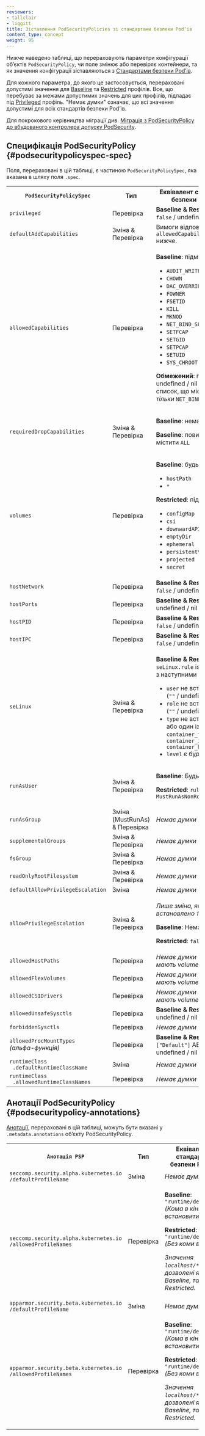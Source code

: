 ```yaml
---
reviewers:
- tallclair
- liggitt
title: Зіставлення PodSecurityPolicies зі стандартами безпеки Podʼів
content_type: concept
weight: 95
---
```


<!-- overview -->

Нижче наведено таблиці, що перераховують параметри конфігурації обʼєктів `PodSecurityPolicy`, чи поле змінює або перевіряє контейнери, та як значення конфігурації зіставляються з [Стандартами безпеки Podʼів](/uk/docs/concepts/security/pod-security-standards/).

Для кожного параметра, до якого це застосовується, перераховані допустимі значення для [Baseline](/uk/docs/concepts/security/pod-security-standards/#baseline) та [Restricted](/uk/docs/concepts/security/pod-security-standards/#restricted) профілів. Все, що перебуває за межами допустимих значень для цих профілів, підпадає під [Privileged](/uk/docs/concepts/security/pod-security-standards/#privileged) профіль. "Немає думки" означає, що всі значення допустимі для всіх стандартів безпеки Podʼів.

Для покрокового керівництва міграції див. [Міграція з PodSecurityPolicy до вбудованого контролера допуску PodSecurity](/uk/docs/tasks/configure-pod-container/migrate-from-psp/).

<!-- body -->

## Специфікація PodSecurityPolicy {#podsecuritypolicyspec-spec}

Поля, перераховані в цій таблиці, є частиною `PodSecurityPolicySpec`, яка вказана
в шляху поля `.spec`.

<table class="no-word-break">
  <caption style="display:none">Зіставлення політики безпеки PodSecurityPolicySpec зі стандартами безпеки Podʼів</caption>
  <tbody>
    <tr>
      <th><code>PodSecurityPolicySpec</code></th>
      <th>Тип</th>
      <th>Еквівалент стандартів безпеки Podʼів</th>
    </tr>
    <tr>
      <td><code>privileged</code></td>
      <td>Перевірка</td>
      <td><b>Baseline & Restricted</b>: <code>false</code> / undefined / nil</td>
    </tr>
    <tr>
      <td><code>defaultAddCapabilities</code></td>
      <td>Зміна & Перевірка</td>
      <td>Вимоги відповідають <code>allowedCapabilities</code> нижче.</td>
    </tr>
    <tr>
      <td><code>allowedCapabilities</code></td>
      <td>Перевірка</td>
      <td>
        <p><b>Baseline</b>: підмножина</p>
        <ul>
          <li><code>AUDIT_WRITE</code></li>
          <li><code>CHOWN</code></li>
          <li><code>DAC_OVERRIDE</code></li>
          <li><code>FOWNER</code></li>
          <li><code>FSETID</code></li>
          <li><code>KILL</code></li>
          <li><code>MKNOD</code></li>
          <li><code>NET_BIND_SERVICE</code></li>
          <li><code>SETFCAP</code></li>
          <li><code>SETGID</code></li>
          <li><code>SETPCAP</code></li>
          <li><code>SETUID</code></li>
          <li><code>SYS_CHROOT</code></li>
        </ul>
        <p><b>Обмежений</b>: пустий / undefined / nil АБО список, що містить <i>тільки</i>
        <code>NET_BIND_SERVICE</code>
      </td>
    </tr>
    <tr>
      <td><code>requiredDropCapabilities</code></td>
      <td>Зміна & Перевірка</td>
      <td>
        <p><b>Baseline</b>: немає думки</p>
        <p><b>Baseline</b>: повинен містити <code>ALL</code></p>
      </td>
    </tr>
    <tr>
      <td><code>volumes</code></td>
      <td>Перевірка</td>
      <td>
        <p><b>Baseline</b>: будь-що крім</p>
        <ul>
          <li><code>hostPath</code></li>
          <li><code>*</code></li>
        </ul>
        <p><b>Restricted</b>: підмножина</p>
        <ul>
          <li><code>configMap</code></li>
          <li><code>csi</code></li>
          <li><code>downwardAPI</code></li>
          <li><code>emptyDir</code></li>
          <li><code>ephemeral</code></li>
          <li><code>persistentVolumeClaim</code></li>
          <li><code>projected</code></li>
          <li><code>secret</code></li>
        </ul>
      </td>
    </tr>
    <tr>
      <td><code>hostNetwork</code></td>
      <td>Перевірка</td>
      <td><b>Baseline & Restricted</b>: <code>false</code> / undefined / nil</td>
    </tr>
    <tr>
      <td><code>hostPorts</code></td>
      <td>Перевірка</td>
      <td><b>Baseline & Restricted</b>: undefined / nil / пустий</td>
    </tr>
    <tr>
      <td><code>hostPID</code></td>
      <td>Перевірка</td>
      <td><b>Baseline & Restricted</b>: <code>false</code> / undefined / nil</td>
    </tr>
    <tr>
      <td><code>hostIPC</code></td>
      <td>Перевірка</td>
      <td><b>Baseline & Restricted</b>: <code>false</code> / undefined / nil</td>
    </tr>
    <tr>
      <td><code>seLinux</code></td>
      <td>Зміна & Перевірка</td>
      <td>
        <p><b>Baseline & Restricted</b>:
        <code>seLinux.rule</code> is <code>MustRunAs</code>, з наступними <code>options</code></p>
        <ul>
          <li><code>user</code> не встановлено (<code>""</code> / undefined / nil)</li>
          <li><code>role</code> не встановлено (<code>""</code> / undefined / nil)</li>
          <li><code>type</code> не встановлено або один із: <code>container_t, container_init_t, container_kvm_t</code></li>
          <li><code>level</code> є будь-чим</li>
        </ul>
      </td>
    </tr>
    <tr>
      <td><code>runAsUser</code></td>
      <td>Зміна & Перевірка</td>
      <td>
        <p><b>Baseline</b>: Будь-що</p>
        <p><b>Restricted</b>: <code>rule</code> є <code>MustRunAsNonRoot</code></p>
      </td>
    </tr>
    <tr>
      <td><code>runAsGroup</code></td>
      <td>Зміна (MustRunAs) & Перевірка</td>
      <td>
        <i>Немає думки</i>
      </td>
    </tr>
    <tr>
      <td><code>supplementalGroups</code></td>
      <td>Зміна & Перевірка</td>
      <td>
        <i>Немає думки</i>
      </td>
    </tr>
    <tr>
      <td><code>fsGroup</code></td>
      <td>Зміна & Перевірка</td>
      <td>
        <i>Немає думки</i>
      </td>
    </tr>
    <tr>
      <td><code>readOnlyRootFilesystem</code></td>
      <td>Зміна & Перевірка</td>
      <td>
        <i>Немає думки</i>
      </td>
    </tr>
    <tr>
      <td><code>defaultAllowPrivilegeEscalation</code></td>
      <td>Зміна</td>
      <td>
        <i>Немає думки</i>
      </td>
    </tr>
    <tr>
      <td><code>allowPrivilegeEscalation</code></td>
      <td>Зміна & Перевірка</td>
      <td>
        <p><i>Лише зміна, якщо встановлено <code>false</code></i></p>
        <p><b>Baseline</b>: Немає думки</p>
        <p><b>Restricted</b>: <code>false</code></p>
      </td>
    </tr>
    <tr>
      <td><code>allowedHostPaths</code></td>
      <td>Перевірка</td>
      <td><i>Немає думки (пріоритет мають volumes)</i></td>
    </tr>
    <tr>
      <td><code>allowedFlexVolumes</code></td>
      <td>Перевірка</td>
      <td><i>Немає думки (пріоритет мають volumes)</i></td>
    </tr>
    <tr>
      <td><code>allowedCSIDrivers</code></td>
      <td>Перевірка</td>
      <td><i>Немає думки (пріоритет мають volumes)</i></td>
    </tr>
    <tr>
      <td><code>allowedUnsafeSysctls</code></td>
      <td>Перевірка</td>
      <td><b>Baseline & Restricted</b>: undefined / nil / empty</td>
    </tr>
    <tr>
      <td><code>forbiddenSysctls</code></td>
      <td>Перевірка</td>
      <td><i>Немає думки</i></td>
    </tr>
    <tr>
      <td><code>allowedProcMountTypes</code><br><i>(альфа-функція)</i></td>
      <td>Перевірка</td>
      <td><b>Baseline & Restricted</b>: <code>["Default"]</code> АБО undefined / nil / empty</td>
    </tr>
    <tr>
      <td><code>runtimeClass</code><br><code>&nbsp;.defaultRuntimeClassName</code></td>
      <td>Зміна</td>
      <td><i>Немає думки</i></td>
    </tr>
    <tr>
      <td><code>runtimeClass</code><br><code>&nbsp;.allowedRuntimeClassNames</code></td>
      <td>Перевірка</td>
      <td><i>Немає думки</i></td>
    </tr>
  </tbody>
</table>

## Анотації PodSecurityPolicy {#podsecuritypolicy-annotations}

[Анотації](/uk/docs/concepts/overview/working-with-objects/annotations/), перераховані в цій таблиці, можуть бути вказані у `.metadata.annotations` обʼєкту PodSecurityPolicy.

<table class="no-word-break">
  <caption style="display:none">Зіставлення анотацій PodSecurityPolicy зі стандартами безпеки Podʼів</caption>
  <tbody>
    <tr>
      <th><code>Анотація PSP</code></th>
      <th>Тип</th>
      <th>Еквівалент стандартів безпеки Podʼів</th>
    </tr>
    <tr>
      <td><code>seccomp.security.alpha.kubernetes.io</code><br><code>/defaultProfileName</code></td>
      <td>Зміна</td>
      <td><i>Немає думки</i></td>
    </tr>
    <tr>
      <td><code>seccomp.security.alpha.kubernetes.io</code><br><code>/allowedProfileNames</code></td>
      <td>Перевірка</td>
      <td>
        <p><b>Baseline</b>: <code>"runtime/default,"</code> <i>(Кома в кінці, щоб встановити unset)</i></p>
        <p><b>Restricted</b>: <code>"runtime/default"</code> <i>(Без коми в кінці)</i></p>
        <p><i>Значення <code>localhost/*</code> також дозволені як для Baseline, так і для Restricted.</i></p>
      </td>
    </tr>
    <tr>
      <td><code>apparmor.security.beta.kubernetes.io</code><br><code>/defaultProfileName</code></td>
      <td>Зміна</td>
      <td><i>Немає думки</i></td>
    </tr>
    <tr>
      <td><code>apparmor.security.beta.kubernetes.io</code><br><code>/allowedProfileNames</code></td>
      <td>Перевірка</td>
      <td>
        <p><b>Baseline</b>: <code>"runtime/default,"</code> <i>(Кома в кінці, щоб встановити unset)</i></p>
        <p><b>Restricted</b>: <code>"runtime/default"</code> <i>(Без коми в кінці)</i></p>
        <p><i>Значення <code>localhost/*</code> також дозволені як для Baseline, так і для Restricted.</i></p>
      </td>
    </tr>
  </tbody>
</table>
